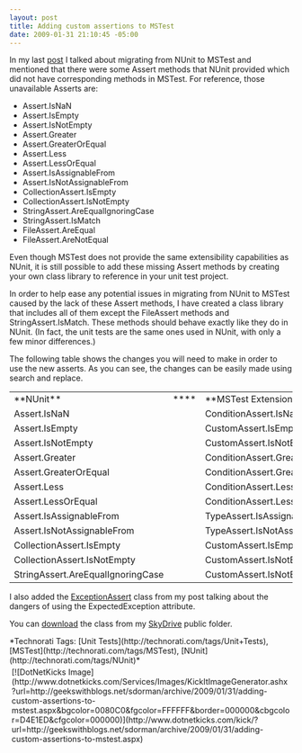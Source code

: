 ```yaml
---
layout: post
title: Adding custom assertions to MSTest
date: 2009-01-31 21:10:45 -05:00
---
```


In my last [post](http://geekswithblogs.net/sdorman/archive/2009/01/31/migrating-from-nunit-to-mstest.aspx) I talked about migrating from NUnit to MSTest and mentioned that there were some Assert methods that NUnit provided which did not have corresponding methods in MSTest. For reference, those unavailable Asserts are:

*   Assert.IsNaN 
*   Assert.IsEmpty 
*   Assert.IsNotEmpty 
*   Assert.Greater 
*   Assert.GreaterOrEqual 
*   Assert.Less 
*   Assert.LessOrEqual 
*   Assert.IsAssignableFrom 
*   Assert.IsNotAssignableFrom 
*   CollectionAssert.IsEmpty 
*   CollectionAssert.IsNotEmpty 
*   StringAssert.AreEqualIgnoringCase 
*   StringAssert.IsMatch 
*   FileAssert.AreEqual 
*   FileAssert.AreNotEqual  

Even though MSTest does not provide the same extensibility capabilities as NUnit, it is still possible to add these missing Assert methods by creating your own class library to reference in your unit test project.

In order to help ease any potential issues in migrating from NUnit to MSTest caused by the lack of these Assert methods, I have created a class library that includes all of them except the FileAssert methods and StringAssert.IsMatch. These methods should behave exactly like they do in NUnit. (In fact, the unit tests are the same ones used in NUnit, with only a few minor differences.)

The following table shows the changes you will need to make in order to use the new asserts. As you can see, the changes can be easily made using search and replace.
  <table border="0" cellspacing="0" cellpadding="2" width="460"><tbody>     <tr>       <td valign="top" width="224">**NUnit**</td>        <td valign="top" width="46">****</td>        <td valign="top" width="188">**MSTest Extension Library**</td>     </tr>      <tr>       <td valign="top" width="224">Assert.IsNaN</td>        <td valign="top" width="46"> </td>        <td valign="top" width="188">ConditionAssert.IsNaN</td>     </tr>      <tr>       <td valign="top" width="224">Assert.IsEmpty</td>        <td valign="top" width="46"> </td>        <td valign="top" width="188">CustomAssert.IsEmpty</td>     </tr>      <tr>       <td valign="top" width="224">Assert.IsNotEmpty</td>        <td valign="top" width="46"> </td>        <td valign="top" width="188">CustomAssert.IsNotEmpty</td>     </tr>      <tr>       <td valign="top" width="224">Assert.Greater</td>        <td valign="top" width="46"> </td>        <td valign="top" width="188">ConditionAssert.Greater</td>     </tr>      <tr>       <td valign="top" width="224">Assert.GreaterOrEqual</td>        <td valign="top" width="46"> </td>        <td valign="top" width="188">ConditionAssert.GreaterOrEqual</td>     </tr>      <tr>       <td valign="top" width="224">Assert.Less</td>        <td valign="top" width="46"> </td>        <td valign="top" width="188">ConditionAssert.Less</td>     </tr>      <tr>       <td valign="top" width="224">Assert.LessOrEqual</td>        <td valign="top" width="46"> </td>        <td valign="top" width="188">ConditionAssert.LessOrEqual</td>     </tr>      <tr>       <td valign="top" width="224">Assert.IsAssignableFrom</td>        <td valign="top" width="46"> </td>        <td valign="top" width="188">TypeAssert.IsAssignableFrom</td>     </tr>      <tr>       <td valign="top" width="224">Assert.IsNotAssignableFrom</td>        <td valign="top" width="46"> </td>        <td valign="top" width="188">TypeAssert.IsNotAssignableFrom</td>     </tr>      <tr>       <td valign="top" width="224">CollectionAssert.IsEmpty</td>        <td valign="top" width="46"> </td>        <td valign="top" width="188">CustomAssert.IsEmpty</td>     </tr>      <tr>       <td valign="top" width="224">CollectionAssert.IsNotEmpty</td>        <td valign="top" width="46"> </td>        <td valign="top" width="188">CustomAssert.IsNotEmpty</td>     </tr>      <tr>       <td valign="top" width="224">StringAssert.AreEqualIgnoringCase</td>        <td valign="top" width="46"> </td>        <td valign="top" width="188">CustomAssert.IsNotEmpty</td>     </tr>   </tbody></table>  

I also added the [ExceptionAssert](http://geekswithblogs.net/sdorman/archive/2009/01/17/unit-testing-and-expected-exceptions.aspx) class from my post talking about the dangers of using the ExpectedException attribute.

You can [download](http://cid-93d618d639ec9651.skydrive.live.com/self.aspx/Public/Campari.Software.UnitTest.Framework.zip) the class from my [SkyDrive](http://skydrive.live.com/) public folder.
  <div style="padding-bottom: 0px; margin: 0px; padding-left: 0px; padding-right: 0px; display: inline; float: none; padding-top: 0px" id="scid:0767317B-992E-4b12-91E0-4F059A8CECA8:9a58342b-8105-4724-bead-1f703b65db4d" class="wlWriterSmartContent">*Technorati Tags: [Unit Tests](http://technorati.com/tags/Unit+Tests), [MSTest](http://technorati.com/tags/MSTest), [NUnit](http://technorati.com/tags/NUnit)*</div><div class="wlWriterHeaderFooter" style="text-align:left; margin:0px; padding:4px 4px 4px 4px;">[![DotNetKicks Image](http://www.dotnetkicks.com/Services/Images/KickItImageGenerator.ashx?url=http://geekswithblogs.net/sdorman/archive/2009/01/31/adding-custom-assertions-to-mstest.aspx&bgcolor=0080C0&fgcolor=FFFFFF&border=000000&cbgcolor=D4E1ED&cfgcolor=000000)](http://www.dotnetkicks.com/kick/?url=http://geekswithblogs.net/sdorman/archive/2009/01/31/adding-custom-assertions-to-mstest.aspx)</div>
